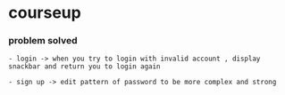 # courseup

### problem solved

    - login -> when you try to login with invalid account , display snackbar and return you to login again

    - sign up -> edit pattern of password to be more complex and strong